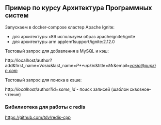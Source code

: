 ## Пример по курсу Архитектура Программных систем


Запускаем в docker-compose кластер Apache Ignite:

- для архитектуры x86 используем образ apacheignite/ignite
- для архитектуры arm applem1support/ignite:2.12.0


Тестовый запрос для добавления в MySQL и кэш:

http://localhost/author?add&first_name=*Vasia*&last_name=*P**upkin*&title=*Mr*&email=*vasia@pupkin.com*

Тестовый запрос для поиска в кэше:

http://*localhost*/author?id=*some_id -* поиск записей (шаблон сквозное-чтение)

### Бибилиотека для работы с redis
https://github.com/tdv/redis-cpp